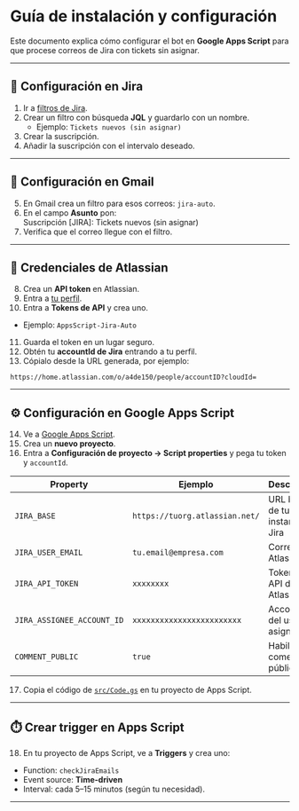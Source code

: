 # Guía de instalación y configuración

Este documento explica cómo configurar el bot en **Google Apps Script** para que procese correos de Jira con tickets sin asignar.

---

## 📩 Configuración en Jira

1. Ir a [filtros de Jira](https://neotel-us.atlassian.net/jira/filters).  
2. Crear un filtro con búsqueda **JQL** y guardarlo con un nombre.  
   - Ejemplo: `Tickets nuevos (sin asignar)`  
3. Crear la suscripción.  
4. Añadir la suscripción con el intervalo deseado.  

---

## 📧 Configuración en Gmail

5. En Gmail crea un filtro para esos correos: `jira-auto`.  
6. En el campo **Asunto** pon:  
  Suscripción [JIRA]: Tickets nuevos (sin asignar)
7. Verifica que el correo llegue con el filtro.

---

## 🔑 Credenciales de Atlassian

8. Crea un **API token** en Atlassian.  
9. Entra a [tu perfil](https://id.atlassian.com/manage-profile/profile-and-visibility).  
10. Entra a **Tokens de API** y crea uno.  
 - Ejemplo: `AppsScript-Jira-Auto`  
11. Guarda el token en un lugar seguro.  
12. Obtén tu **accountId de Jira** entrando a tu perfil.  
13. Cópialo desde la URL generada, por ejemplo:  
 ```
 https://home.atlassian.com/o/a4de150/people/accountID?cloudId=
 ```

---

## ⚙️ Configuración en Google Apps Script

14. Ve a [Google Apps Script](https://script.google.com/home).  
15. Crea un **nuevo proyecto**.  
16. Entra a **Configuración de proyecto → Script properties** y pega tu token y `accountId`.  

| Property                    | Ejemplo                                       | Descripción |
|-----------------------------|-----------------------------------------------|-------------|
| `JIRA_BASE`                 | `https://tuorg.atlassian.net/`                | URL base de tu instancia de Jira |
| `JIRA_USER_EMAIL`           | `tu.email@empresa.com`                        | Correo Atlassian |
| `JIRA_API_TOKEN`            | `xxxxxxxx`                                    | Token de API de Atlassian |
| `JIRA_ASSIGNEE_ACCOUNT_ID`  | `xxxxxxxxxxxxxxxxxxxxxxxx`                    | AccountId del usuario asignado |
| `COMMENT_PUBLIC`            | `true`                                        | Habilitar comentario público |

17. Copia el código de [`src/Code.gs`](../src/Code.gs) en tu proyecto de Apps Script.  

---

## ⏱️ Crear trigger en Apps Script

18. En tu proyecto de Apps Script, ve a **Triggers** y crea uno:  
- Function: `checkJiraEmails`  
- Event source: **Time-driven**  
- Interval: cada 5–15 minutos (según tu necesidad).  

---
